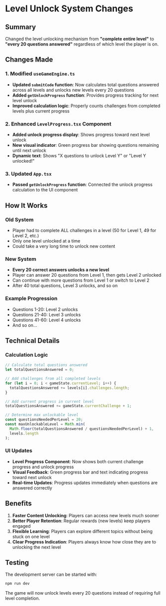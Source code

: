 # Level Unlock System Changes

## Summary
Changed the level unlocking mechanism from **"complete entire level"** to **"every 20 questions answered"** regardless of which level the player is on.

## Changes Made

### 1. Modified `useGameEngine.ts`
- **Updated `submitCode` function**: Now calculates total questions answered across all levels and unlocks new levels every 20 questions
- **Added `getUnlockProgress` function**: Provides progress tracking for next level unlock
- **Improved calculation logic**: Properly counts challenges from completed levels plus current progress

### 2. Enhanced `LevelProgress.tsx` Component
- **Added unlock progress display**: Shows progress toward next level unlock
- **New visual indicator**: Green progress bar showing questions remaining until next unlock
- **Dynamic text**: Shows "X questions to unlock Level Y" or "Level Y unlocked!"

### 3. Updated `App.tsx`
- **Passed `getUnlockProgress` function**: Connected the unlock progress calculation to the UI component

## How It Works

### Old System
- Player had to complete ALL challenges in a level (50 for Level 1, 49 for Level 2, etc.)
- Only one level unlocked at a time
- Could take a very long time to unlock new content

### New System
- **Every 20 correct answers unlocks a new level**
- Player can answer 20 questions from Level 1, then gets Level 2 unlocked
- Can continue with more questions from Level 1 or switch to Level 2
- After 40 total questions, Level 3 unlocks, and so on

### Example Progression
- Questions 1-20: Level 2 unlocks
- Questions 21-40: Level 3 unlocks  
- Questions 41-60: Level 4 unlocks
- And so on...

## Technical Details

### Calculation Logic
```typescript
// Calculate total questions answered
let totalQuestionsAnswered = 0;

// Add challenges from all completed levels
for (let i = 0; i < gameState.currentLevel; i++) {
  totalQuestionsAnswered += levels[i].challenges.length;
}

// Add current progress in current level
totalQuestionsAnswered += gameState.currentChallenge + 1;

// Determine max unlockable level
const questionsNeededPerLevel = 20;
const maxUnlockableLevel = Math.min(
  Math.floor(totalQuestionsAnswered / questionsNeededPerLevel) + 1, 
  levels.length
);
```

### UI Updates
- **Level Progress Component**: Now shows both current challenge progress and unlock progress
- **Visual Feedback**: Green progress bar and text indicating progress toward next unlock
- **Real-time Updates**: Progress updates immediately when questions are answered correctly

## Benefits

1. **Faster Content Unlocking**: Players can access new levels much sooner
2. **Better Player Retention**: Regular rewards (new levels) keep players engaged
3. **Flexible Learning**: Players can explore different topics without being stuck on one level
4. **Clear Progress Indication**: Players always know how close they are to unlocking the next level

## Testing

The development server can be started with:
```bash
npm run dev
```

The game will now unlock levels every 20 questions instead of requiring full level completion.
